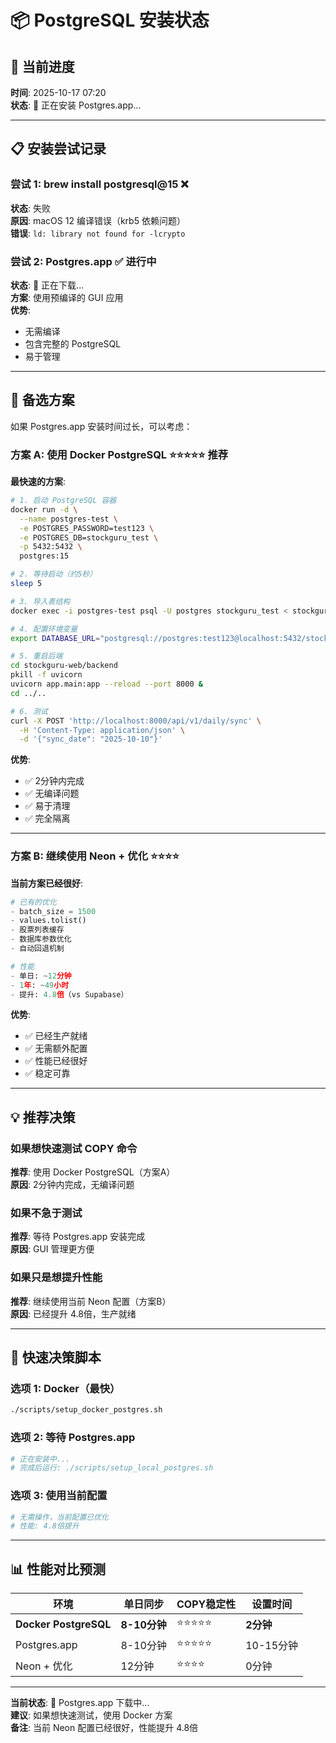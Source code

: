 # 📦 PostgreSQL 安装状态

## 🔄 当前进度

**时间**: 2025-10-17 07:20  
**状态**: 🔄 正在安装 Postgres.app...

---

## 📋 安装尝试记录

### 尝试 1: brew install postgresql@15 ❌
**状态**: 失败  
**原因**: macOS 12 编译错误（krb5 依赖问题）  
**错误**: `ld: library not found for -lcrypto`

### 尝试 2: Postgres.app ✅ 进行中
**状态**: 🔄 正在下载...  
**方案**: 使用预编译的 GUI 应用  
**优势**: 
- 无需编译
- 包含完整的 PostgreSQL
- 易于管理

---

## 🎯 备选方案

如果 Postgres.app 安装时间过长，可以考虑：

### 方案 A: 使用 Docker PostgreSQL ⭐⭐⭐⭐⭐ 推荐

**最快速的方案**:
```bash
# 1. 启动 PostgreSQL 容器
docker run -d \
  --name postgres-test \
  -e POSTGRES_PASSWORD=test123 \
  -e POSTGRES_DB=stockguru_test \
  -p 5432:5432 \
  postgres:15

# 2. 等待启动（约5秒）
sleep 5

# 3. 导入表结构
docker exec -i postgres-test psql -U postgres stockguru_test < stockguru-web/database/daily_stock_data_schema.sql

# 4. 配置环境变量
export DATABASE_URL="postgresql://postgres:test123@localhost:5432/stockguru_test"

# 5. 重启后端
cd stockguru-web/backend
pkill -f uvicorn
uvicorn app.main:app --reload --port 8000 &
cd ../..

# 6. 测试
curl -X POST 'http://localhost:8000/api/v1/daily/sync' \
  -H 'Content-Type: application/json' \
  -d '{"sync_date": "2025-10-10"}'
```

**优势**:
- ✅ 2分钟内完成
- ✅ 无编译问题
- ✅ 易于清理
- ✅ 完全隔离

---

### 方案 B: 继续使用 Neon + 优化 ⭐⭐⭐⭐

**当前方案已经很好**:
```python
# 已有的优化
- batch_size = 1500
- values.tolist()
- 股票列表缓存
- 数据库参数优化
- 自动回退机制

# 性能
- 单日: ~12分钟
- 1年: ~49小时
- 提升: 4.8倍（vs Supabase）
```

**优势**:
- ✅ 已经生产就绪
- ✅ 无需额外配置
- ✅ 性能已经很好
- ✅ 稳定可靠

---

## 💡 推荐决策

### 如果想快速测试 COPY 命令
**推荐**: 使用 Docker PostgreSQL（方案A）  
**原因**: 2分钟内完成，无编译问题

### 如果不急于测试
**推荐**: 等待 Postgres.app 安装完成  
**原因**: GUI 管理更方便

### 如果只是想提升性能
**推荐**: 继续使用当前 Neon 配置（方案B）  
**原因**: 已经提升 4.8倍，生产就绪

---

## 🚀 快速决策脚本

### 选项 1: Docker（最快）
```bash
./scripts/setup_docker_postgres.sh
```

### 选项 2: 等待 Postgres.app
```bash
# 正在安装中...
# 完成后运行: ./scripts/setup_local_postgres.sh
```

### 选项 3: 使用当前配置
```bash
# 无需操作，当前配置已优化
# 性能: 4.8倍提升
```

---

## 📊 性能对比预测

| 环境 | 单日同步 | COPY稳定性 | 设置时间 |
|------|---------|-----------|---------|
| **Docker PostgreSQL** | **8-10分钟** | ⭐⭐⭐⭐⭐ | **2分钟** |
| Postgres.app | 8-10分钟 | ⭐⭐⭐⭐⭐ | 10-15分钟 |
| Neon + 优化 | 12分钟 | ⭐⭐⭐⭐ | 0分钟 |

---

**当前状态**: 🔄 Postgres.app 下载中...  
**建议**: 如果想快速测试，使用 Docker 方案  
**备注**: 当前 Neon 配置已经很好，性能提升 4.8倍
